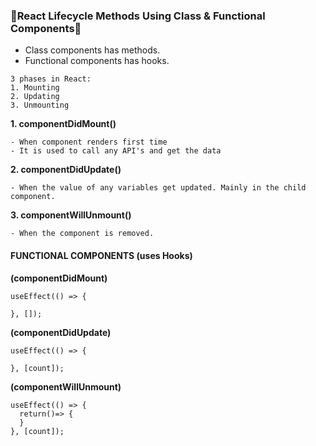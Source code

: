 ### 🔸React Lifecycle Methods Using Class & Functional Components🔸

- Class components has methods.
- Functional components has hooks.

```
3 phases in React:
1. Mounting 
2. Updating 
3. Unmounting
```

**1. componentDidMount()**
```
- When component renders first time
- It is used to call any API's and get the data
```
**2. componentDidUpdate()**
```
- When the value of any variables get updated. Mainly in the child component.
```
**3. componentWillUnmount()**
```
- When the component is removed.
```


#### FUNCTIONAL COMPONENTS (uses Hooks)
**(componentDidMount)**
```
useEffect(() => {

}, []);
```
**(componentDidUpdate)**
```
useEffect(() => {

}, [count]);
```
**(componentWillUnmount)**
```
useEffect(() => {
  return()=> {
  }
}, [count]);
```
